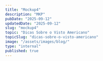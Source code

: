 ```yaml
---
title: "Mockup4"
description: "MKP"
pubDate: "2025-09-12"
updatedDate: "2025-09-12"
slug: "mockup4"
topic: "Dicas Sobre o Visto Americano"
topicSlug: "dicas-sobre-o-visto-americano"
image: "/assets/images/blog/"
type: "internal"
published: true
---
```


